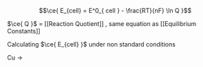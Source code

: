 $$\ce{ E_{cell} = E^0_{ cell } - \frac{RT}{nF} \ln Q }$$

$\ce{ Q }$ = [[Reaction Quotient]] , same equation as [[Equilibrium Constants]] 

Calculating $\ce{ E_{cell} }$ under non standard conditions

Cu ->